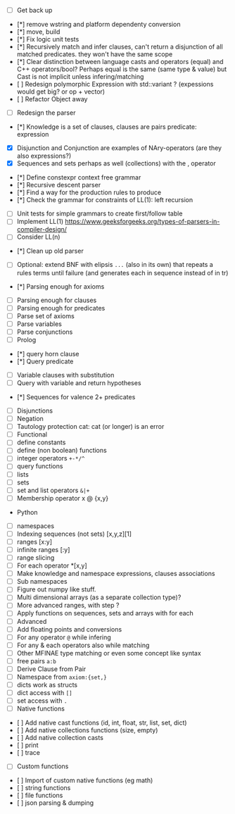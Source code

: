 - [ ] Get back up 
-    [*] remove wstring and platform dependenty conversion 
-    [*] move, build
-    [*] Fix logic unit tests
-    [*] Recursively match and infer clauses, can't return a disjunction of all matched predicates. they won't have the same scope
-    [*] Clear distinction between language casts and operators (equal) and C++ operators/bool? Perhaps equal is the same (same type & value) but Cast is not implicit unless infering/matching
-    [ ] Redesign polymorphic Expression with std::variant ? (expessions would get big? or op + vector)
-    [ ] Refactor Object away 
- [ ] Redesign the parser 
-   [*] Knowledge is a set of clauses, clauses are pairs predicate: expression
-   [x] Disjunction and Conjunction are examples of NAry-operators (are they also expressions?)
-   [x] Sequences and sets perhaps as well (collections) with the , operator 
-   [*] Define constexpr context free grammar
-   [*] Recursive descent parser  
-   [*] Find a way for the production rules to produce
-   [*] Check the grammar for constraints of LL(1): left recursion 
-   [ ] Unit tests for simple grammars to create first/follow table
-   [ ] Implement LL(1) https://www.geeksforgeeks.org/types-of-parsers-in-compiler-design/
-   [ ] Consider LL(n)
-   [*] Clean up old parser 
-   [ ] Optional: extend BNF with elipsis `...` (also in its own) that repeats a rules terms until failure (and generates each in sequence instead of in tr)
-   [*] Parsing enough for axioms
-   [ ] Parsing enough for clauses
-   [ ] Parsing enough for predicates
-   [ ] Parse set of axioms
-   [ ] Parse variables 
-   [ ] Parse conjunctions 
- [ ] Prolog 
-   [*] query horn clause 
-   [*] Query predicate  
-   [ ] Variable clauses with substitution 
-   [ ] Query with variable and return hypotheses
-   [*] Sequences for valence 2+ predicates
-   [ ] Disjunctions
-   [ ] Negation  
-   [ ] Tautology protection cat: cat (or longer) is an error 
- [ ] Functional 
-   [ ] define constants 
-   [ ] define (non boolean) functions 
-   [ ] integer operators `+-*/^` 
-   [ ] query functions
-   [ ] lists 
-   [ ] sets 
-   [ ] set and list operators `&|+`
-   [ ] Membership operator x @ {x,y}
- Python
-   [ ] namespaces
-   [ ] Indexing sequences (not sets)  [x,y,z][1]
-   [ ] ranges [x:y] 
-   [ ] infinite ranges [:y]
-   [ ] range slicing
-   [ ] For each operator *[x,y]
-   [ ] Make knowledge and namespace expressions, clauses associations 
-   [ ] Sub namespaces
-   [ ] Figure out numpy like stuff. 
-   [ ] Multi dimensional arrays (as a separate collection type)?
-   [ ] More advanced ranges, with step ?  
-   [ ] Apply functions on sequences, sets and arrays with for each 
- [ ] Advanced
-   [ ] Add floating points and conversions
-   [ ] For any operator `@` while infering 
-   [ ] For any & each operators also while matching 
-   [ ] Other MFINAE type matching or even some concept like syntax 
-   [ ] free pairs `a:b` 
-   [ ] Derive Clause from Pair 
-   [ ] Namespace from `axiom:{set,}`
-   [ ] dicts work as structs 
-   [ ] dict access with `[]`
-   [ ] set access with `.`
- [ ] Native functions
-    [ ] Add native cast functions (id, int, float, str, list, set, dict)
-    [ ] Add native collections functions (size, empty)
-    [ ] Add native collection casts
-    [ ] print
-    [ ] trace 
- [ ] Custom functions
-    [ ] Import of custom native functions (eg math)
-    [ ] string functions 
-    [ ] file functions 
-    [ ] json parsing & dumping 

